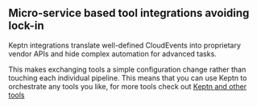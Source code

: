 ## Micro-service based tool integrations avoiding lock-in

Keptn integrations translate well-defined CloudEvents into proprietary vendor APIs and hide complex automation for advanced tasks. 

This makes exchanging tools a simple configuration change rather than touching each individual pipeline. This means that you can use Keptn to orchestrate any tools you like, for more tools check out [Keptn and other tools](https://keptn.sh/docs/concepts/keptn-tools/)
